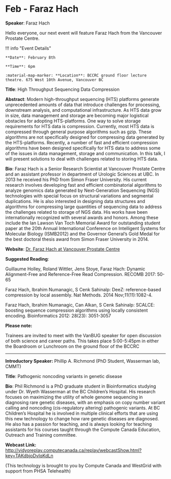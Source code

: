 # Feb - Faraz Hach

**Speaker**: Faraz Hach

Hello everyone, our next event will feature Faraz Hach from the Vancouver Prostate Centre.

!!! info "Event Details"
    
    
    **Date**: February 8th
    
    **Time**: 6pm
    
    :material-map-marker: **Location**: BCCRC ground floor lecture theatre. 675 West 10th Avenue, Vancouver BC

**Title**: High Throughput Sequencing Data Compression

**Abstract**: Modern high-throughput sequencing (HTS) platforms generate unprecedented amounts of data that introduce challenges for processing, downstream analysis, and computational infrastructure. As HTS data grow in size, data management and storage are becoming major logistical obstacles for adopting HTS-platforms. One way to solve storage requirements for HTS data is compression. Currently, most HTS data is compressed through general purpose algorithms such as gzip. These algorithms are not specifically designed for compressing data generated by the HTS-platforms. Recently, a number of fast and efficient compression algorithms have been designed specifically for HTS data to address some of the issues in data management, storage and communication. In this talk, I will present solutions to deal with challenges related to storing HTS data.

**Bio**: Faraz Hach is a Senior Research Scientist at Vancouver Prostate Centre and an assistant professor in department of Urologic Sciences at UBC. In 2013 he received his PhD from Simon Fraser University. His current research involves developing fast and efficient combinatorial algorithms to analyze genomics data generated by Next-Generation Sequencing (NGS) technologies with special focus on structural variations and segmental duplications. He is also interested in designing data structures and algorithms for compressing large quantities of sequencing data to address the challenges related to storage of NGS data. His works have been internationally recognized with several awards and honors. Among these include the Ian Lawson Van Toch Memorial Award for outstanding student paper at the 20th Annual International Conference on Intelligent Systems for Molecular Biology (ISMB2012) and the Governor General’s Gold Medal for the best doctoral thesis award from Simon Fraser University in 2014.

**Website**: [Dr. Faraz Hach at Vancouver Prostate Centre](http://www.prostatecentre.com/about-us/people/dr-faraz-hach)

**Suggested Reading**:

Guillaume Holley, Roland Wittler, Jens Stoye, Faraz Hach: Dynamic Alignment-Free and Reference-Free Read Compression. RECOMB 2017: 50-65

Faraz Hach, Ibrahim Numanagic, S Cenk Sahinalp: DeeZ: reference-based compression by local assembly. Nat Methods. 2014 Nov;11(11):1082-4.

Faraz Hach, Ibrahim Numanagic, Can Alkan, S Cenk Sahinalp: SCALCE: boosting sequence compression algorithms using locally consistent encoding. Bioinformatics 2012: 28(23): 3051-3057

**Please note:**

Trainees are invited to meet with the VanBUG speaker for open discussion of both science and career paths. This takes place 5:00-5:45pm in either the Boardroom or Lunchroom on the ground floor of the BCCRC

---

**Introductory Speaker:** Phillip A. Richmond (PhD Student, Wasserman lab, CMMT)

**Title**: Pathogenic noncoding variants in genetic disease

**Bio**: Phil Richmond is a PhD graduate student in Bioinformatics studying under Dr. Wyeth Wasserman at the BC Children’s Hospital. His research focuses on maximizing the utility of whole genome sequencing in diagnosing rare genetic diseases, with an emphasis on copy number variant calling and noncoding (cis-regulatory altering) pathogenic variants. At BC Children’s Hospital he is involved in multiple clinical efforts that are using this new technology to change how rare genetic diseases are diagnosed. He also has a passion for teaching, and is always looking for teaching assistants for his courses taught through the Compute Canada Education, Outreach and Training committee.

**Webcast Link:** <http://vidyoreplay.computecanada.ca/replay/webcastShow.html?key=TAKdbjoDvIqKdLn>

(This technology is brought to you by Compute Canada and WestGrid with support from PHSA Telehealth)

